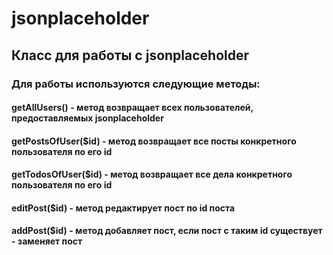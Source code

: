# jsonplaceholder
<h2>Класс для работы с jsonplaceholder</h2>

<h3>Для работы используются следующие методы:</h3>
<h4>getAllUsers() - метод возвращает всех пользователей, предоставляемых jsonplaceholder</h4>
<h4>getPostsOfUser($id) - метод возвращает все посты конкретного пользователя по его id</h4>
<h4>getTodosOfUser($id) - метод возвращает все дела конкретного пользователя по его id</h4>
<h4>editPost($id) - метод редактирует пост по id поста</h4>
<h4>addPost($id) - метод добавляет пост, если пост с таким id существует - заменяет пост</h4>
